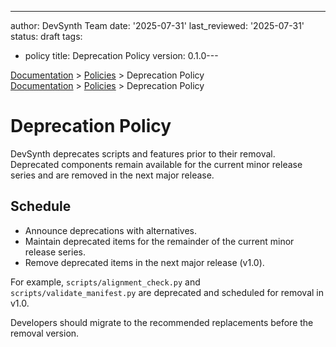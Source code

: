 ---
author: DevSynth Team
date: '2025-07-31'
last_reviewed: '2025-07-31'
status: draft
tags:
- policy
title: Deprecation Policy
version: 0.1.0---

<div class="breadcrumbs">
<a href="../index.md">Documentation</a> &gt; <a href="index.md">Policies</a> &gt; Deprecation Policy
</div>

<div class="breadcrumbs">
<a href="../index.md">Documentation</a> &gt; <a href="index.md">Policies</a> &gt; Deprecation Policy
</div>

# Deprecation Policy

DevSynth deprecates scripts and features prior to their removal. Deprecated
components remain available for the current minor release series and are
removed in the next major release.

## Schedule
- Announce deprecations with alternatives.
- Maintain deprecated items for the remainder of the current minor release
  series.
- Remove deprecated items in the next major release (v1.0).

For example, `scripts/alignment_check.py` and `scripts/validate_manifest.py`
are deprecated and scheduled for removal in v1.0.

Developers should migrate to the recommended replacements before the removal
version.
